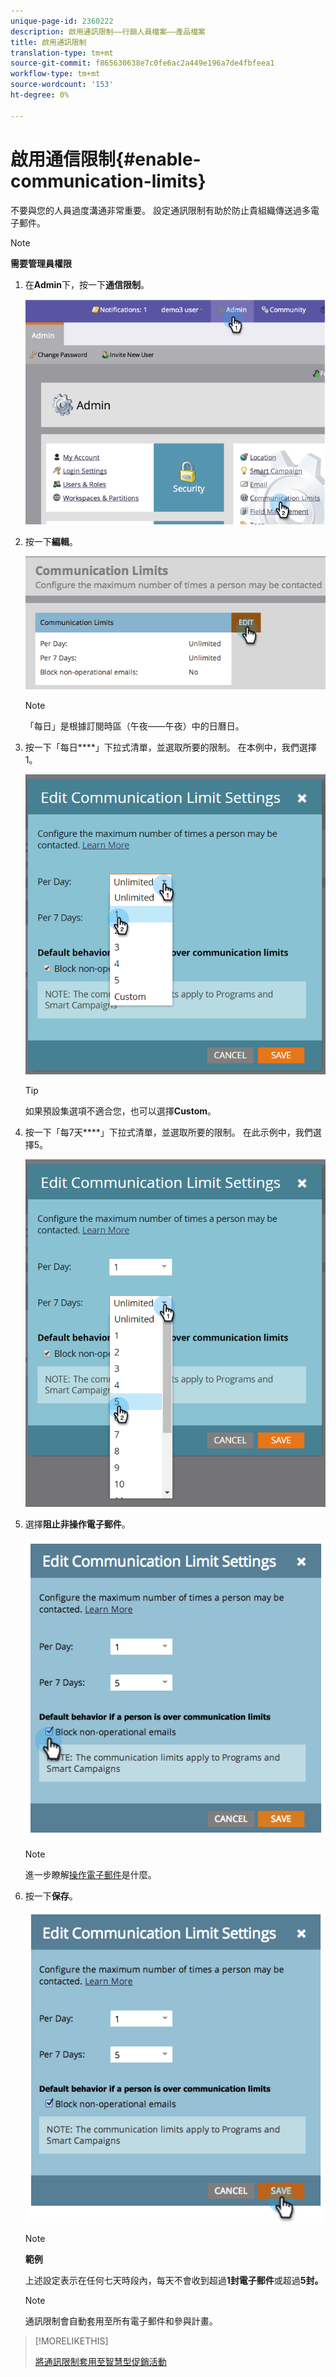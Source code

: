 ```yaml
---
unique-page-id: 2360222
description: 啟用通訊限制——行銷人員檔案——產品檔案
title: 啟用通訊限制
translation-type: tm+mt
source-git-commit: f865630638e7c0fe6ac2a449e196a7de4fbfeea1
workflow-type: tm+mt
source-wordcount: '153'
ht-degree: 0%

---
```



# 啟用通信限制{#enable-communication-limits}

不要與您的人員過度溝通非常重要。 設定通訊限制有助於防止貴組織傳送過多電子郵件。

>[!NOTE]
>
>**需要管理員權限**

1. 在&#x200B;**Admin**&#x200B;下，按一下&#x200B;**通信限制**。

   ![](assets/image2014-9-18-15-3a53-3a37.png)

1. 按一下&#x200B;**編輯**。

   ![](assets/image2014-9-18-15-3a53-3a47.png)

   >[!NOTE]
   >
   >「每日」是根據訂閱時區（午夜——午夜）中的日曆日。

1. 按一下「每日&#x200B;****」下拉式清單，並選取所要的限制。 在本例中，我們選擇1。

   ![](assets/three.png)

   >[!TIP]
   >
   >如果預設集選項不適合您，也可以選擇&#x200B;**Custom**。

1. 按一下「每7天&#x200B;****」下拉式清單，並選取所要的限制。 在此示例中，我們選擇5。

   ![](assets/four.png)

1. 選擇&#x200B;**阻止非操作電子郵件**。

   ![](assets/five.png)

   >[!NOTE]
   >
   >進一步瞭解[操作電子郵件](/help/marketo/product-docs/email-marketing/general/functions-in-the-editor/make-an-email-operational.md)是什麼。

1. 按一下&#x200B;**保存**。

   ![](assets/six.png)

   >[!NOTE]
   >
   >**範例**
   >
   >上述設定表示在任何七天時段內，每天不會收到超過&#x200B;**1封電子郵件**&#x200B;或超過&#x200B;**5封。**

   >[!NOTE]
   >
   >通訊限制會自動套用至所有電子郵件和參與計畫。

>[!MORELIKETHIS]
>
>[將通訊限制套用至智慧型促銷活動](/help/marketo/product-docs/core-marketo-concepts/smart-campaigns/using-smart-campaigns/apply-communication-limits-to-smart-campaign.md)
